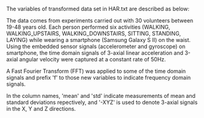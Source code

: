 
The variables of transformed data set in HAR.txt are described as below:

The data comes from experiments carried out with 30 volunteers between 19-48 years old. Each person performed six activities (WALKING, WALKING_UPSTAIRS, WALKING_DOWNSTAIRS, SITTING, STANDING, LAYING) while wearing a smartphone (Samsung Galaxy S II) on the waist. Using the embedded sensor signals (accelerometer and gyroscope) on smartphone, the time domain signals of 3-axial linear acceleration and 3-axial angular velocity were captured at a constant rate of 50Hz.

A Fast Fourier Transform (FFT) was applied to some of the time domain signals and prefix 'f' to those new variables to indicate frequency domain signals. 

In the column names, 'mean' and 'std' indicate measurements of mean and standard deviations repectively, and '-XYZ' is used to denote 3-axial signals in the X, Y and Z directions.



